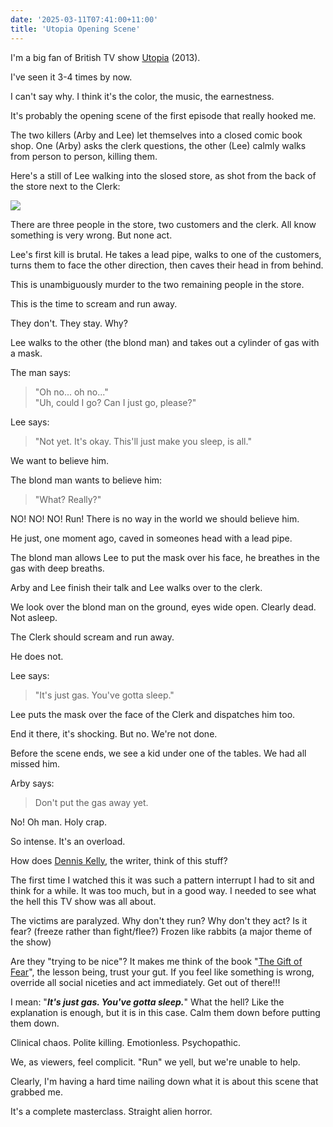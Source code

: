 ```yaml
---
date: '2025-03-11T07:41:00+11:00'
title: 'Utopia Opening Scene'
---
```


I'm a big fan of British TV show [Utopia](https://en.wikipedia.org/wiki/Utopia_(British_TV_series)) (2013).

I've seen it 3-4 times by now.

I can't say why. I think it's the color, the music, the earnestness.

It's probably the opening scene of the first episode that really hooked me.

The two killers (Arby and Lee) let themselves into a closed comic book shop. One (Arby) asks the clerk questions, the other (Lee) calmly walks from person to person, killing them.

Here's a still of Lee walking into the slosed store, as shot from the back of the store next to the Clerk:

![](/blog/pics/utopia-opening.jpg)

There are three people in the store, two customers and the clerk. All know something is very wrong. But none act.

Lee's first kill is brutal. He takes a lead pipe, walks to one of the customers, turns them to face the other direction, then caves their head in from behind.

This is unambiguously murder to the two remaining people in the store.

This is the time to scream and run away.

They don't. They stay. Why?

Lee walks to the other (the blond man) and takes out a cylinder of gas with a mask.

The man says:

> "Oh no... oh no..."\
> "Uh, could I go? Can I just go, please?"

Lee says:

> "Not yet. It's okay. This'll just make you sleep, is all."

We want to believe him.

The blond man wants to believe him:

> "What? Really?"

NO! NO! NO! Run! There is no way in the world we should believe him.

He just, one moment ago, caved in someones head with a lead pipe.

The blond man allows Lee to put the mask over his face, he breathes in the gas with deep breaths.

Arby and Lee finish their talk and Lee walks over to the clerk.

We look over the blond man on the ground, eyes wide open. Clearly dead. Not asleep.

The Clerk should scream and run away.

He does not.

Lee says:

> "It's just gas. You've gotta sleep."

Lee puts the mask over the face of the Clerk and dispatches him too.

End it there, it's shocking. But no. We're not done.

Before the scene ends, we see a kid under one of the tables. We had all missed him.

Arby says:

> Don't put the gas away yet.

No! Oh man. Holy crap.

So intense. It's an overload.

How does [Dennis Kelly](https://en.wikipedia.org/wiki/Dennis_Kelly), the writer, think of this stuff?

The first time I watched this it was such a pattern interrupt I had to sit and think for a while. It was too much, but in a good way. I needed to see what the hell this TV show was all about.

The victims are paralyzed. Why don't they run? Why don't they act? Is it fear? (freeze rather than fight/flee?) Frozen like rabbits (a major theme of the show)

Are they "trying to be nice"? It makes me think of the book "[The Gift of Fear](https://www.goodreads.com/book/show/56465.The_Gift_of_Fear)", the lesson being, trust your gut. If you feel like something is wrong, override all social niceties and act immediately. Get out of there!!!

I mean: "**_It's just gas. You've gotta sleep._**" What the hell? Like the explanation is enough, but it is in this case. Calm them down before putting them down.

Clinical chaos. Polite killing. Emotionless. Psychopathic.

We, as viewers, feel complicit. "Run" we yell, but we're unable to help.

Clearly, I'm having a hard time nailing down what it is about this scene that grabbed me.

It's a complete masterclass. Straight alien horror.
